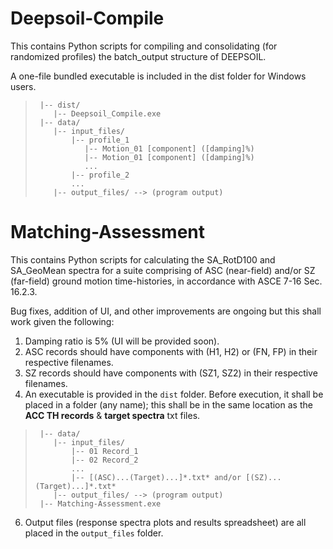 # Deepsoil-Compile
This contains Python scripts for compiling and consolidating (for randomized profiles) the batch_output structure of DEEPSOIL.

A one-file bundled executable is included in the dist folder for Windows users.

>      |-- dist/
>         |-- Deepsoil_Compile.exe
>      |-- data/
>         |-- input_files/
>             |-- profile_1
>                |-- Motion_01 [component] ([damping]%)
>                |-- Motion_01 [component] ([damping]%)
>                ...
>             |-- profile_2
>             ...
>         |-- output_files/ --> (program output)


# Matching-Assessment
This contains Python scripts for calculating the SA_RotD100 and SA_GeoMean spectra for a suite comprising of ASC (near-field) and/or SZ (far-field) ground motion time-histories, in accordance with ASCE 7-16 Sec. 16.2.3.

Bug fixes, addition of UI, and other improvements are ongoing but this shall work given the following:
1. Damping ratio is 5% (UI will be provided soon).
2. ASC records should have components with (H1, H2) or (FN, FP) in their respective filenames.
3. SZ records should have components with (SZ1, SZ2) in their respective filenames.
4. An executable is provided in the `dist` folder. Before execution, it shall be placed in a folder (any name); this shall be in the same location as the **ACC TH records** & **target spectra** txt files.
    
>      |-- data/
>         |-- input_files/
>             |-- 01 Record_1
>             |-- 02 Record_2
>             ...
>             |-- [(ASC)...(Target)...]*.txt* and/or [(SZ)...(Target)...]*.txt*
>         |-- output_files/ --> (program output)
>      |-- Matching-Assessment.exe
    
6. Output files (response spectra plots and results spreadsheet) are all placed in the `output_files` folder.
